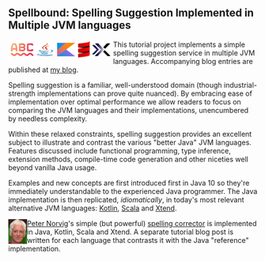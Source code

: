 ## Spellbound: Spelling Suggestion Implemented in Multiple JVM languages

<img src="https://raw.githubusercontent.com/xrrocha/spellbound/master/static/images/spelling-suggestion-strip.png" align="left">

This tutorial project implements a simple spelling suggestion service in
multiple JVM languages. Accompanying blog entries are published at
<a href="https://blog.xrrocha.net/post/spelling-jvm-1-introduction/" target="_blank">my blog</a>.

Spelling suggestion is a familiar, well-understood domain (though
industrial-strength implementations can prove quite nuanced). By embracing 
ease of implementation over optimal performance we allow readers to focus on 
comparing the JVM languages and their implementations, unencumbered by 
needless complexity.

Within these relaxed constraints, spelling suggestion provides an excellent 
subject to illustrate and contrast the various "better Java" JVM languages. 
Features discussed include  functional programming, type inference, 
extension methods, compile-time code generation and other niceties well beyond 
vanilla Java usage.

Examples and new concepts are first introduced first in Java 10 so they're 
immediately understandable to the experienced Java programmer. The Java 
implementation is then replicated, _idiomatically_, in today's most relevant 
alternative JVM languages:
[Kotlin](https://kotlinlang.org/),
[Scala](http://scala-lang.org/) and
[Xtend](http://www.eclipse.org/xtend/).
<br style="clear: both">

<img src="https://raw.githubusercontent.com/xrrocha/spellbound/master/static/images/small-norvig.png" align="left">

[Peter Norvig](https://en.wikipedia.org/wiki/Peter_Norvig)'s simple (but 
powerful) [spelling corrector](http://norvig.com/spell-correct.html) is
implemented in Java, Kotlin, Scala and Xtend. A separate tutorial blog post is 
written for each language that contrasts it with the Java "reference" 
implementation.

